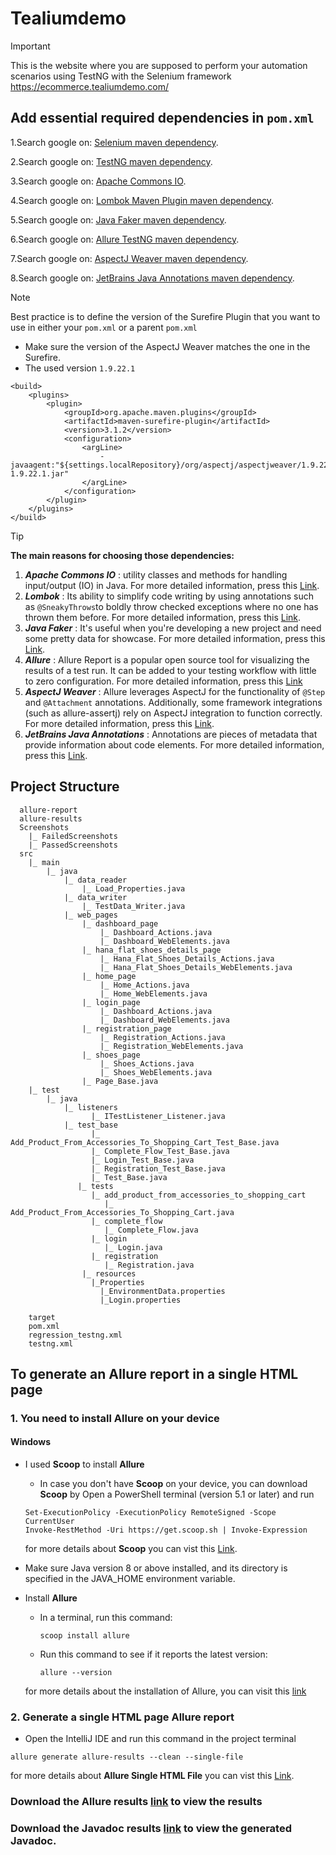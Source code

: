 # Tealiumdemo

> [!IMPORTANT]
> This is the website where you are supposed to perform your automation scenarios using TestNG with the Selenium framework
> https://ecommerce.tealiumdemo.com/

## Add essential required dependencies in ```pom.xml```

1.Search google on: [Selenium maven dependency](https://mvnrepository.com/artifact/org.seleniumhq.selenium/selenium-java).

2.Search google on: [TestNG maven dependency](https://mvnrepository.com/artifact/org.testng/testng).

3.Search google on: [Apache Commons IO](https://mvnrepository.com/artifact/commons-io/commons-io).

4.Search google on: [Lombok Maven Plugin maven dependency](https://mvnrepository.com/artifact/org.projectlombok/lombok-maven-plugin).

5.Search google on: [Java Faker maven dependency](https://mvnrepository.com/artifact/com.github.javafaker/javafaker).

6.Search google on: [Allure TestNG maven dependency](https://mvnrepository.com/artifact/io.qameta.allure/allure-testng).

7.Search google on: [AspectJ Weaver maven dependency](https://mvnrepository.com/artifact/org.aspectj/aspectjweaver).

8.Search google on: [JetBrains Java Annotations maven dependency](https://mvnrepository.com/artifact/org.jetbrains/annotations).

> [!Note]
> Best practice is to define the version of the Surefire Plugin that you want to use in either your ```pom.xml``` or a parent ```pom.xml```
>
> + Make sure the version of the AspectJ Weaver matches the one in the Surefire.
> + The used version ```1.9.22.1```

```
<build>
    <plugins>
        <plugin>
            <groupId>org.apache.maven.plugins</groupId>
            <artifactId>maven-surefire-plugin</artifactId>
            <version>3.1.2</version>
            <configuration>
                <argLine>
                    -javaagent:"${settings.localRepository}/org/aspectj/aspectjweaver/1.9.22.1/aspectjweaver-1.9.22.1.jar"
                </argLine>
            </configuration>
        </plugin>
    </plugins>
</build>
```
> [!TIP]
> **The main reasons for choosing those dependencies:**
> 1. ***Apache Commons IO*** : utility classes and methods for handling input/output (IO) in Java. For more detailed information, press this [Link](https://commons.apache.org/proper/commons-io/).
> 2. ***Lombok*** : Its ability to simplify code writing by using annotations such as ```@SneakyThrows```to boldly throw checked exceptions where no one has thrown them before. For more detailed information, press this [Link](https://projectlombok.org/features/).
> 3. ***Java Faker*** : It's useful when you're developing a new project and need some pretty data for showcase. For more detailed information, press this [Link](https://github.com/DiUS/java-faker).
> 4. ***Allure*** : Allure Report is a popular open source tool for visualizing the results of a test run. It can be added to your testing workflow with little to zero configuration. For more detailed information, press this [Link](https://allurereport.org/docs/)
> 5. ***AspectJ Weaver*** : Allure leverages AspectJ for the functionality of ```@Step``` and ```@Attachment``` annotations. Additionally, some framework integrations (such as allure-assertj) rely on AspectJ integration to function correctly.  For more detailed information, press this [Link](https://allurereport.org/docs/testng/).
> 6. ***JetBrains Java Annotations*** : Annotations are pieces of metadata that provide information about code elements. For more detailed information, press this [Link](https://www.jetbrains.com/help/idea/annotating-source-code.html).

## Project Structure 
```
  allure-report
  allure-results
  Screenshots
    |_ FailedScreenshots
    |_ PassedScreenshots  
  src
    |_ main
        |_ java
            |_ data_reader
                |_ Load_Properties.java
            |_ data_writer
                |_ TestData_Writer.java
            |_ web_pages
                |_ dashboard_page
                    |_ Dashboard_Actions.java
                    |_ Dashboard_WebElements.java
                |_ hana_flat_shoes_details_page
                    |_ Hana_Flat_Shoes_Details_Actions.java
                    |_ Hana_Flat_Shoes_Details_WebElements.java
                |_ home_page
                    |_ Home_Actions.java
                    |_ Home_WebElements.java
                |_ login_page
                    |_ Dashboard_Actions.java
                    |_ Dashboard_WebElements.java
                |_ registration_page
                    |_ Registration_Actions.java
                    |_ Registration_WebElements.java
                |_ shoes_page
                    |_ Shoes_Actions.java
                    |_ Shoes_WebElements.java
                |_ Page_Base.java         
    |_ test
        |_ java
            |_ listeners
                  |_ ITestListener_Listener.java
            |_ test_base
                  |_ Add_Product_From_Accessories_To_Shopping_Cart_Test_Base.java
                  |_ Complete_Flow_Test_Base.java
                  |_ Login_Test_Base.java
                  |_ Registration_Test_Base.java
                  |_ Test_Base.java
               |_ tests
                  |_ add_product_from_accessories_to_shopping_cart
                     |_ Add_Product_From_Accessories_To_Shopping_Cart.java
                  |_ complete_flow
                     |_ Complete_Flow.java
                  |_ login
                     |_ Login.java
                  |_ registration
                     |_ Registration.java
                |_ resources
                  |_Properties
                    |_EnvironmentData.properties
                    |_Login.properties

    target
    pom.xml
    regression_testng.xml
    testng.xml
```
## To generate an Allure report in a single HTML page
### 1. You need to install Allure on your device
#### Windows    
+ I used **Scoop** to install **Allure**
    - In case you don't have **Scoop** on your device, you can download **Scoop** by Open a PowerShell terminal (version 5.1 or later) and run
    ```
    Set-ExecutionPolicy -ExecutionPolicy RemoteSigned -Scope CurrentUser
    Invoke-RestMethod -Uri https://get.scoop.sh | Invoke-Expression
    ```
    for more details about **Scoop** you can vist this [Link](https://scoop.sh/).
  
+  Make sure Java version 8 or above installed, and its directory is specified in the JAVA_HOME environment variable.
+  Install **Allure**
    -  In a terminal, run this command:
       ```
       scoop install allure
       ```
    -  Run this command to see if it reports the latest version:
       ```
       allure --version
       ```
      for more details about the installation of Allure, you can visit this [link](https://allurereport.org/docs/install-for-windows/)    
### 2. Generate a single HTML page Allure report 
 + Open the IntelliJ IDE and run this command in the project terminal
```
allure generate allure-results --clean --single-file
```
 for more details about **Allure Single HTML File** you can vist this [Link](https://allurereport.org/docs/gettingstarted-view-report/#open-a-single-html-file).

### Download the Allure results [link](https://drive.google.com/file/d/1d7i_J1T232v3OlpKAl6LvB0ZGHHKV2f-/view?usp=sharing) to view the results
### Download the Javadoc results [link](https://drive.google.com/file/d/1veVSAUn1kBGzj7CWZF7XWNsc3ExSIASs/view?usp=sharing) to view the generated Javadoc.
      


